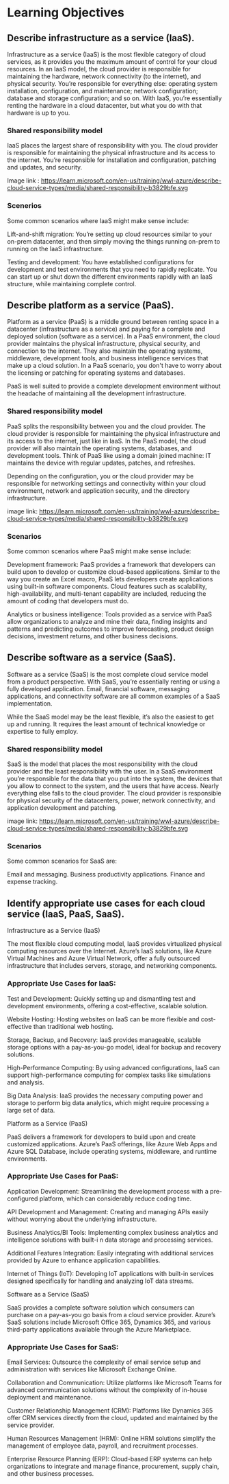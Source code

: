 # Learning Objectives

## Describe infrastructure as a service (IaaS).                   

Infrastructure as a service (IaaS) is the most flexible category of cloud services, as it provides you the maximum amount of control for your cloud resources. In an IaaS model, the cloud provider is responsible for maintaining the hardware, network connectivity (to the internet), and physical security. You’re responsible for everything else: operating system installation, configuration, and maintenance; network configuration; database and storage configuration; and so on. With IaaS, you’re essentially renting the hardware in a cloud datacenter, but what you do with that hardware is up to you.

### Shared responsibility model                                    
IaaS places the largest share of responsibility with you. The cloud provider is responsible for maintaining the physical infrastructure and its access to the internet. You’re responsible for installation and configuration, patching and updates, and security.

Image link : https://learn.microsoft.com/en-us/training/wwl-azure/describe-cloud-service-types/media/shared-responsibility-b3829bfe.svg

### Scenerios
Some common scenarios where IaaS might make sense include:                                     

Lift-and-shift migration: You’re setting up cloud resources similar to your on-prem datacenter, and then simply moving the things running on-prem to running on the IaaS infrastructure.

Testing and development: You have established configurations for development and test environments that you need to rapidly replicate. You can start up or shut down the different environments rapidly with an IaaS structure, while maintaining complete control.


## Describe platform as a service (PaaS).
Platform as a service (PaaS) is a middle ground between renting space in a datacenter (infrastructure as a service) and paying for a complete and deployed solution (software as a service). In a PaaS environment, the cloud provider maintains the physical infrastructure, physical security, and connection to the internet. They also maintain the operating systems, middleware, development tools, and business intelligence services that make up a cloud solution. In a PaaS scenario, you don't have to worry about the licensing or patching for operating systems and databases.

PaaS is well suited to provide a complete development environment without the headache of maintaining all the development infrastructure.


### Shared responsibility model
PaaS splits the responsibility between you and the cloud provider. The cloud provider is responsible for maintaining the physical infrastructure and its access to the internet, just like in IaaS. In the PaaS model, the cloud provider will also maintain the operating systems, databases, and development tools. Think of PaaS like using a domain joined machine: IT maintains the device with regular updates, patches, and refreshes.

Depending on the configuration, you or the cloud provider may be responsible for networking settings and connectivity within your cloud environment, network and application security, and the directory infrastructure.

image link: https://learn.microsoft.com/en-us/training/wwl-azure/describe-cloud-service-types/media/shared-responsibility-b3829bfe.svg


### Scenarios

Some common scenarios where PaaS might make sense include:

Development framework: PaaS provides a framework that developers can build upon to develop or customize cloud-based applications. Similar to the way you create an Excel macro, PaaS lets developers create applications using built-in software components. Cloud features such as scalability, high-availability, and multi-tenant capability are included, reducing the amount of coding that developers must do.

Analytics or business intelligence: Tools provided as a service with PaaS allow organizations to analyze and mine their data, finding insights and patterns and predicting outcomes to improve forecasting, product design decisions, investment returns, and other business decisions.


## Describe software as a service (SaaS).

Software as a service (SaaS) is the most complete cloud service model from a product perspective. With SaaS, you’re essentially renting or using a fully developed application. Email, financial software, messaging applications, and connectivity software are all common examples of a SaaS implementation.

While the SaaS model may be the least flexible, it’s also the easiest to get up and running. It requires the least amount of technical knowledge or expertise to fully employ.


### Shared responsibility model

 SaaS is the model that places the most responsibility with the cloud provider and the least responsibility with the user. In a SaaS environment you’re responsible for the data that you put into the system, the devices that you allow to connect to the system, and the users that have access. Nearly everything else falls to the cloud provider. The cloud provider is responsible for physical security of the datacenters, power, network connectivity, and application development and patching.

image link: https://learn.microsoft.com/en-us/training/wwl-azure/describe-cloud-service-types/media/shared-responsibility-b3829bfe.svg


### Scenarios

Some common scenarios for SaaS are:

Email and messaging.
Business productivity applications.
Finance and expense tracking.


## Identify appropriate use cases for each cloud service (IaaS, PaaS, SaaS).

Infrastructure as a Service (IaaS)


The most flexible cloud computing model, IaaS provides virtualized physical computing resources over the Internet. Azure’s IaaS solutions, like Azure Virtual Machines and Azure Virtual Network, offer a fully outsourced infrastructure that includes servers, storage, and networking components.

### Appropriate Use Cases for IaaS:

Test and Development: Quickly setting up and dismantling test and development environments, offering a cost-effective, scalable solution.

Website Hosting: Hosting websites on IaaS can be more flexible and cost-effective than traditional web hosting.

Storage, Backup, and Recovery: IaaS provides manageable, scalable storage options with a pay-as-you-go model, ideal for backup and recovery solutions.

High-Performance Computing: By using advanced configurations, IaaS can support high-performance computing for complex tasks like simulations and analysis.

Big Data Analysis: IaaS provides the necessary computing power and storage to perform big data analytics, which might require processing a large set of data.


Platform as a Service (PaaS)

PaaS delivers a framework for developers to build upon and create customized applications. Azure’s PaaS offerings, like Azure Web Apps and Azure SQL Database, include operating systems, middleware, and runtime environments.

### Appropriate Use Cases for PaaS:

Application Development: Streamlining the development process with a pre-configured platform, which can considerably reduce coding time.

API Development and Management: Creating and managing APIs easily without worrying about the underlying infrastructure.

Business Analytics/BI Tools: Implementing complex business analytics and intelligence solutions with built-i
n data storage and processing services.

Additional Features Integration: Easily integrating with additional services provided by Azure to enhance application capabilities.

Internet of Things (IoT): Developing IoT applications with built-in services designed specifically for handling and analyzing IoT data streams.


Software as a Service (SaaS)


SaaS provides a complete software solution which consumers can purchase on a pay-as-you go basis from a cloud service provider. Azure’s SaaS solutions include Microsoft Office 365, Dynamics 365, and various third-party applications available through the Azure Marketplace.

### Appropriate Use Cases for SaaS:

Email Services: Outsource the complexity of email service setup and administration with services like Microsoft Exchange Online.

Collaboration and Communication: Utilize platforms like Microsoft Teams for advanced communication solutions without the complexity of in-house deployment and maintenance.

Customer Relationship Management (CRM): Platforms like Dynamics 365 offer CRM services directly from the cloud, updated and maintained by the service provider.

Human Resources Management (HRM): Online HRM solutions simplify the management of employee data, payroll, and recruitment processes.

Enterprise Resource Planning (ERP): Cloud-based ERP systems can help organizations to integrate and manage finance, procurement, supply chain, and other business processes.